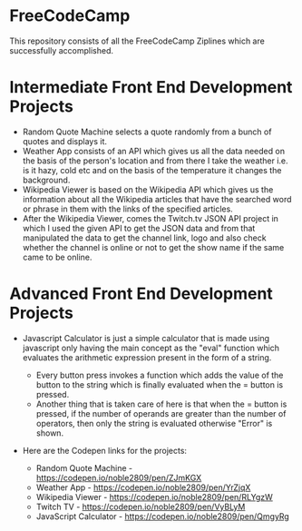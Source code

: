 # FreeCodeCamp
This repository consists of all the FreeCodeCamp Ziplines which are successfully accomplished.

# Intermediate Front End Development Projects
* Random Quote Machine selects a quote randomly from a bunch of quotes and displays it.
* Weather App consists of an API which gives us all the data needed on the basis of the person's location and from there I take the weather i.e. is it hazy, cold etc and on the basis of the temperature it changes the background.
* Wikipedia Viewer is based on the Wikipedia API which gives us the information about all the Wikipedia articles that have the searched word or phrase in them with the links of the specified articles.
* After the Wikipedia Viewer, comes the Twitch.tv JSON API project in which I used the given API to get the JSON data and from that manipulated the data to get the channel link, logo and also check whether the channel is online or not to get the show name if the same came to be online.

# Advanced Front End Development Projects
* Javascript Calculator is just a simple calculator that is made using javascript only having the main concept as the "eval" function which evaluates the arithmetic expression present in the form of a string.
    * Every button press invokes a function which adds the value of the button to the string which is finally evaluated when the = button is pressed.
    * Another thing that is taken care of here is that when the = button is pressed, if the number of operands are greater than the number of operators, then only the string is evaluated otherwise "Error" is shown.

* Here are the Codepen links for the projects:
  * Random Quote Machine - https://codepen.io/noble2809/pen/ZJmKGX
  * Weather App - https://codepen.io/noble2809/pen/YrZjqX
  * Wikipedia Viewer - https://codepen.io/noble2809/pen/RLYgzW
  * Twitch TV - https://codepen.io/noble2809/pen/VyBLyM
  * JavaScript Calculator - https://codepen.io/noble2809/pen/QmgyRg
  
  
